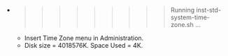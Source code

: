 * >>>>>>>>> Running inst-std-system-time-zone.sh ...
  * Insert Time Zone menu in Administration.
  * Disk size = 4018576K. Space Used = 4K.
